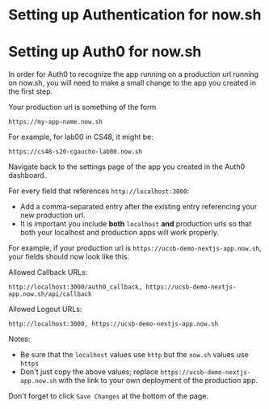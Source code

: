 # Setting up Authentication for now.sh

# Setting up Auth0 for now.sh

In order for Auth0 to recognize the app running on a production url
running on now.sh, you will need to make a small change to the app you
created in the first step.

Your production url is something of the form

```
https://my-app-name.now.sh
```

For example, for lab00 in CS48, it might be:

```
https://cs48-s20-cgaucho-lab00.now.sh
```

Navigate back to the settings page of the app you created in the Auth0
dashboard.

For every field that references `http://localhost:3000`:

- Add a comma-separated entry after the existing entry referencing your new production url.
- It is important you include **both** `localhost` **and** production urls so that both your localhost and production apps will work properly.

For example, if your production url is `https://ucsb-demo-nextjs-app.now.sh`,
your fields should now look like this.  

Allowed Callback URLs:
```
http://localhost:3000/auth0_callback, https://ucsb-demo-nextjs-app.now.sh/api/callback
```

Allowed Logout URLs:
```
http://localhost:3000, https://ucsb-demo-nextjs-app.now.sh
```

Notes:
* Be sure that the `localhost` values use `http` but the `now.sh` values use `https`
* Don't just copy the above values; replace `https://ucsb-demo-nextjs-app.now.sh` with the link to your own
  deployment of the production app.

Don't forget to click `Save Changes` at the bottom of the page.


